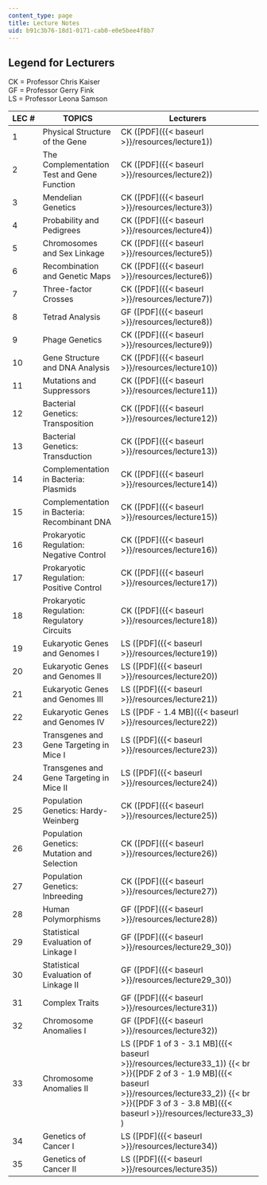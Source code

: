 ```yaml
---
content_type: page
title: Lecture Notes
uid: b91c3b76-18d1-0171-cab0-e0e5bee4f8b7
---
```


Legend for Lecturers
--------------------

CK = Professor Chris Kaiser  
GF = Professor Gerry Fink  
LS = Professor Leona Samson

| LEC # | TOPICS | Lecturers |
| --- | --- | --- |
| 1 | Physical Structure of the Gene | CK ([PDF]({{< baseurl >}}/resources/lecture1)) |
| 2 | The Complementation Test and Gene Function | CK ([PDF]({{< baseurl >}}/resources/lecture2)) |
| 3 | Mendelian Genetics | CK ([PDF]({{< baseurl >}}/resources/lecture3)) |
| 4 | Probability and Pedigrees | CK ([PDF]({{< baseurl >}}/resources/lecture4)) |
| 5 | Chromosomes and Sex Linkage | CK ([PDF]({{< baseurl >}}/resources/lecture5)) |
| 6 | Recombination and Genetic Maps | CK ([PDF]({{< baseurl >}}/resources/lecture6)) |
| 7 | Three-factor Crosses | CK ([PDF]({{< baseurl >}}/resources/lecture7)) |
| 8 | Tetrad Analysis | GF ([PDF]({{< baseurl >}}/resources/lecture8)) |
| 9 | Phage Genetics | CK ([PDF]({{< baseurl >}}/resources/lecture9)) |
| 10 | Gene Structure and DNA Analysis | CK ([PDF]({{< baseurl >}}/resources/lecture10)) |
| 11 | Mutations and Suppressors | CK ([PDF]({{< baseurl >}}/resources/lecture11)) |
| 12 | Bacterial Genetics: Transposition | CK ([PDF]({{< baseurl >}}/resources/lecture12)) |
| 13 | Bacterial Genetics: Transduction | CK ([PDF]({{< baseurl >}}/resources/lecture13)) |
| 14 | Complementation in Bacteria: Plasmids | CK ([PDF]({{< baseurl >}}/resources/lecture14)) |
| 15 | Complementation in Bacteria: Recombinant DNA | CK ([PDF]({{< baseurl >}}/resources/lecture15)) |
| 16 | Prokaryotic Regulation: Negative Control | CK ([PDF]({{< baseurl >}}/resources/lecture16)) |
| 17 | Prokaryotic Regulation: Positive Control | CK ([PDF]({{< baseurl >}}/resources/lecture17)) |
| 18 | Prokaryotic Regulation: Regulatory Circuits | CK ([PDF]({{< baseurl >}}/resources/lecture18)) |
| 19 | Eukaryotic Genes and Genomes I | LS ([PDF]({{< baseurl >}}/resources/lecture19)) |
| 20 | Eukaryotic Genes and Genomes II | LS ([PDF]({{< baseurl >}}/resources/lecture20)) |
| 21 | Eukaryotic Genes and Genomes III | LS ([PDF]({{< baseurl >}}/resources/lecture21)) |
| 22 | Eukaryotic Genes and Genomes IV | LS ([PDF - 1.4 MB]({{< baseurl >}}/resources/lecture22)) |
| 23 | Transgenes and Gene Targeting in Mice I | LS ([PDF]({{< baseurl >}}/resources/lecture23)) |
| 24 | Transgenes and Gene Targeting in Mice II | LS ([PDF]({{< baseurl >}}/resources/lecture24)) |
| 25 | Population Genetics: Hardy-Weinberg | CK ([PDF]({{< baseurl >}}/resources/lecture25)) |
| 26 | Population Genetics: Mutation and Selection | CK ([PDF]({{< baseurl >}}/resources/lecture26)) |
| 27 | Population Genetics: Inbreeding | CK ([PDF]({{< baseurl >}}/resources/lecture27)) |
| 28 | Human Polymorphisms | GF ([PDF]({{< baseurl >}}/resources/lecture28)) |
| 29 | Statistical Evaluation of Linkage I | GF ([PDF]({{< baseurl >}}/resources/lecture29_30)) |
| 30 | Statistical Evaluation of Linkage II | GF ([PDF]({{< baseurl >}}/resources/lecture29_30)) |
| 31 | Complex Traits | GF ([PDF]({{< baseurl >}}/resources/lecture31)) |
| 32 | Chromosome Anomalies I | GF ([PDF]({{< baseurl >}}/resources/lecture32)) |
| 33 | Chromosome Anomalies II | LS ([PDF 1 of 3 - 3.1 MB]({{< baseurl >}}/resources/lecture33_1))  {{< br >}}([PDF 2 of 3 - 1.9 MB]({{< baseurl >}}/resources/lecture33_2))  {{< br >}}([PDF 3 of 3 - 3.8 MB]({{< baseurl >}}/resources/lecture33_3) ) |
| 34 | Genetics of Cancer I | LS ([PDF]({{< baseurl >}}/resources/lecture34)) |
| 35 | Genetics of Cancer II | LS ([PDF]({{< baseurl >}}/resources/lecture35))